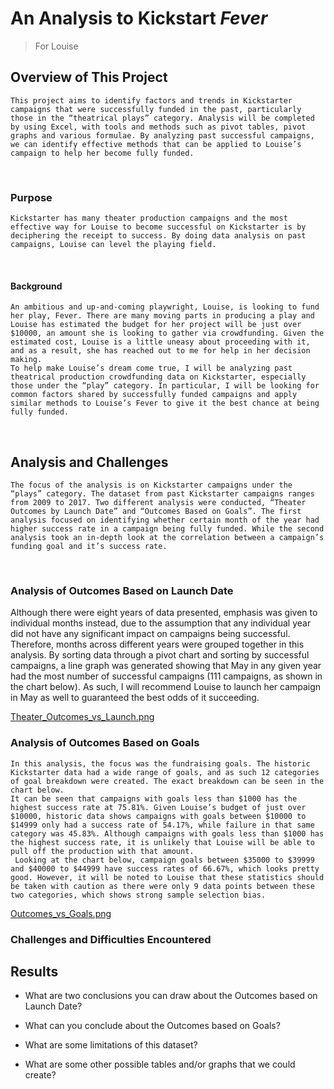 # An Analysis to Kickstart ***Fever***
>  For Louise
><br/>
## Overview of This Project 
	This project aims to identify factors and trends in Kickstarter campaigns that were successfully funded in the past, particularly those in the “theatrical plays” category. Analysis will be completed by using Excel, with tools and methods such as pivot tables, pivot graphs and various formulae. By analyzing past successful campaigns, we can identify effective methods that can be applied to Louise’s campaign to help her become fully funded.
<br/>  
   
### Purpose
	Kickstarter has many theater production campaigns and the most effective way for Louise to become successful on Kickstarter is by deciphering the receipt to success. By doing data analysis on past campaigns, Louise can level the playing field. 
<br/>  
   
#### Background
	An ambitious and up-and-coming playwright, Louise, is looking to fund her play, Fever. There are many moving parts in producing a play and Louise has estimated the budget for her project will be just over $10000, an amount she is looking to gather via crowdfunding. Given the estimated cost, Louise is a little uneasy about proceeding with it, and as a result, she has reached out to me for help in her decision making. 
	To help make Louise’s dream come true, I will be analyzing past theatrical production crowdfunding data on Kickstarter, especially those under the “play” category. In particular, I will be looking for common factors shared by successfully funded campaigns and apply similar methods to Louise’s Fever to give it the best chance at being fully funded. 
<br/>
 
## Analysis and Challenges
	The focus of the analysis is on Kickstarter campaigns under the “plays” category. The dataset from past Kickstarter campaigns ranges from 2009 to 2017. Two different analysis were conducted, “Theater Outcomes by Launch Date” and “Outcomes Based on Goals”. The first analysis focused on identifying whether certain month of the year had higher success rate in a campaign being fully funded. While the second analysis took an in-depth look at the correlation between a campaign’s funding goal and it’s success rate. 
<br/>

### Analysis of Outcomes Based on Launch Date
Although there were eight years of data presented, emphasis was given to individual months instead, due to the assumption that any individual year did not have any significant impact on campaigns being successful. Therefore, months across different years were grouped together in this analysis. 
By sorting data through a pivot chart and sorting by successful campaigns, a line graph was generated showing that May in any given year had the most number of successful campaigns (111 campaigns, as shown in the chart below). As such, I will recommend Louise to launch her campaign in May as well to guaranteed the best odds of it succeeding.

[Theater_Outcomes_vs_Launch.png](https://github.com/donovancai/Kickstarter-analysis/blob/main/Theater_Outcomes_vs_Launch.png)
<br/>

### Analysis of Outcomes Based on Goals
	In this analysis, the focus was the fundraising goals. The historic Kickstarter data had a wide range of goals, and as such 12 categories of goal breakdown were created. The exact breakdown can be seen in the chart below. 
	It can be seen that campaigns with goals less than $1000 has the highest success rate at 75.81%. Given Louise’s budget of just over $10000, historic data shows campaigns with goals between $10000 to $14999 only had a success rate of 54.17%, while failure in that same category was 45.83%. Although campaigns with goals less than $1000 has the highest success rate, it is unlikely that Louise will be able to pull off the production with that amount. 
	 Looking at the chart below, campaign goals between $35000 to $39999 and $40000 to $44999 have success rates of 66.67%, which looks pretty good. However, it will be noted to Louise that these statistics should be taken with caution as there were only 9 data points between these two categories, which shows strong sample selection bias. 
[Outcomes_vs_Goals.png](https://github.com/donovancai/Kickstarter-analysis/blob/main/Outcomes_vs_Goals.png)
<br/>

### Challenges and Difficulties Encountered



## Results

- What are two conclusions you can draw about the Outcomes based on Launch Date?

- What can you conclude about the Outcomes based on Goals?
- What are some limitations of this dataset?

- What are some other possible tables and/or graphs that we could create?
